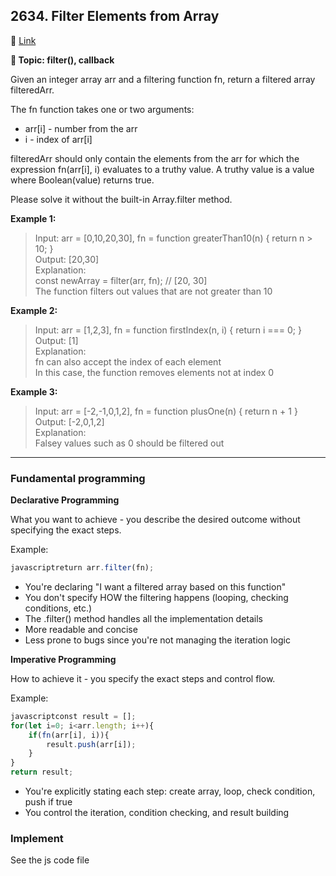 ## 2634. Filter Elements from Array

🔗 [Link](https://leetcode.com/problems/filter-elements-from-array/description/)

**📝 Topic: filter(), callback**

Given an integer array arr and a filtering function fn, return a filtered array filteredArr.

The fn function takes one or two arguments:

- arr[i] - number from the arr
- i - index of arr[i]

filteredArr should only contain the elements from the arr for which the expression fn(arr[i], i) evaluates to a truthy value. A truthy value is a value where Boolean(value) returns true.

Please solve it without the built-in Array.filter method.

**Example 1:**

> Input: arr = [0,10,20,30], fn = function greaterThan10(n) { return n > 10; }  
Output: [20,30]  
Explanation:  
const newArray = filter(arr, fn); // [20, 30]  
The function filters out values that are not greater than 10  

**Example 2:**

> Input: arr = [1,2,3], fn = function firstIndex(n, i) { return i === 0; }  
Output: [1]  
Explanation:  
fn can also accept the index of each element  
In this case, the function removes elements not at index 0  

**Example 3:**

> Input: arr = [-2,-1,0,1,2], fn = function plusOne(n) { return n + 1 }  
Output: [-2,0,1,2]  
Explanation:  
Falsey values such as 0 should be filtered out  

---

### Fundamental programming

**Declarative Programming**

What you want to achieve - you describe the desired outcome without specifying the exact steps.

Example:
```js
javascriptreturn arr.filter(fn);
```

- You're declaring "I want a filtered array based on this function"
- You don't specify HOW the filtering happens (looping, checking conditions, etc.)
- The .filter() method handles all the implementation details
- More readable and concise
- Less prone to bugs since you're not managing the iteration logic

**Imperative Programming**

How to achieve it - you specify the exact steps and control flow.

Example:
```js
javascriptconst result = [];
for(let i=0; i<arr.length; i++){
    if(fn(arr[i], i)){
        result.push(arr[i]);
    }
}
return result;
```
- You're explicitly stating each step: create array, loop, check condition, push if true
- You control the iteration, condition checking, and result building

### Implement
See the js code file

